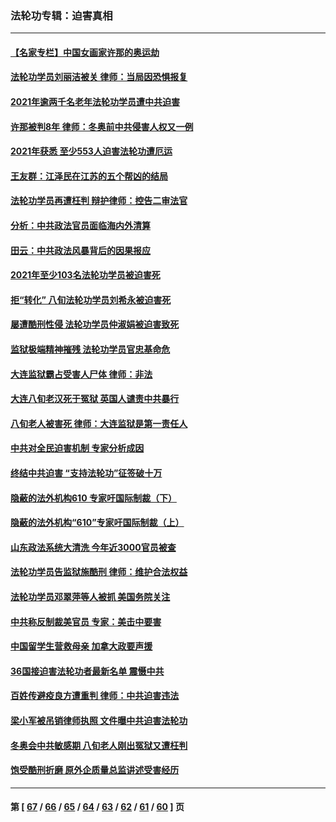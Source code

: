 ### 法轮功专辑：迫害真相
---
#### [【名家专栏】中国女画家许那的奥运劫](../../pages/nf4379/n13491603.md) 
#### [法轮功学员刘丽洁被关 律师：当局因恐惧报复](../../pages/nf4379/n13515441.md) 
#### [2021年逾两千名老年法轮功学员遭中共迫害](../../pages/nf4379/n13513237.md) 
#### [许那被判8年 律师：冬奥前中共侵害人权又一例](../../pages/nf4379/n13508986.md) 
#### [2021年获悉 至少553人迫害法轮功遭厄运](../../pages/nf4379/n13504657.md) 
#### [王友群：江泽民在江苏的五个帮凶的结局](../../pages/nf4379/n13503194.md) 
#### [法轮功学员再遭枉判 辩护律师：控告二审法官](../../pages/nf4379/n13499952.md) 
#### [分析：中共政法官员面临海内外清算](../../pages/nf4379/n13495811.md) 
#### [田云：中共政法风暴背后的因果报应](../../pages/nf4379/n13496264.md) 
#### [2021年至少103名法轮功学员被迫害死](../../pages/nf4379/n13495075.md) 
#### [拒“转化” 八旬法轮功学员刘希永被迫害死](../../pages/nf4379/n13488696.md) 
#### [屡遭酷刑性侵 法轮功学员仲淑娟被迫害致死](../../pages/nf4379/n13485930.md) 
#### [监狱极端精神摧残 法轮功学员官忠基命危](../../pages/nf4379/n13486254.md) 
#### [大连监狱霸占受害人尸体 律师：非法](../../pages/nf4379/n13481295.md) 
#### [大连八旬老汉死于冤狱 英国人谴责中共暴行](../../pages/nf4379/n13480118.md) 
#### [八旬老人被害死 律师：大连监狱是第一责任人](../../pages/nf4379/n13478838.md) 
#### [中共对全民迫害机制 专家分析成因](../../pages/nf4379/n13479680.md) 
#### [终结中共迫害 “支持法轮功”征签破十万](../../pages/nf4379/n13471084.md) 
#### [隐蔽的法外机构610 专家吁国际制裁（下）](../../pages/nf4379/n13462906.md) 
#### [隐蔽的法外机构“610”专家吁国际制裁（上）](../../pages/nf4379/n13459414.md) 
#### [山东政法系统大清洗 今年近3000官员被查](../../pages/nf4379/n13458775.md) 
#### [法轮功学员告监狱施酷刑 律师：维护合法权益](../../pages/nf4379/n13453400.md) 
#### [法轮功学员邓翠萍等人被抓 美国务院关注](../../pages/nf4379/n13451524.md) 
#### [中共称反制裁美官员 专家：美击中要害](../../pages/nf4379/n13452005.md) 
#### [中国留学生营救母亲 加拿大政要声援](../../pages/nf4379/n13449183.md) 
#### [36国接迫害法轮功者最新名单 震慑中共](../../pages/nf4379/n13445909.md) 
#### [百姓传避疫良方遭重判 律师：中共迫害违法](../../pages/nf4379/n13443532.md) 
#### [梁小军被吊销律师执照 文件曝中共迫害法轮功](../../pages/nf4379/n13442432.md) 
#### [冬奥会中共敏感期 八旬老人刚出冤狱又遭枉判](../../pages/nf4379/n13441478.md) 
#### [饱受酷刑折磨 原外企质量总监讲述受害经历](../../pages/nf4379/n13438937.md) 

---
#### 第 [ [67](./67.md) / [66](./66.md) / [65](./65.md) / [64](./64.md) / [63](./63.md) / [62](./62.md) / [61](./61.md) / [60](./60.md) ] 页
